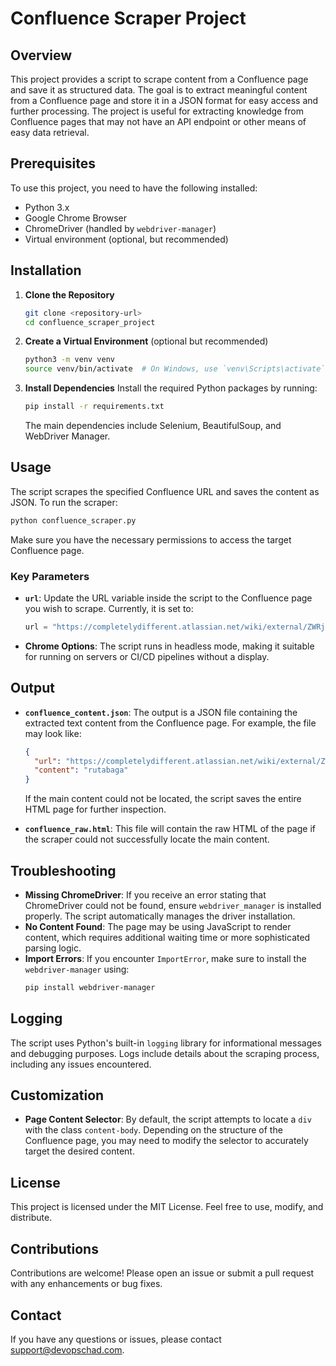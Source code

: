 # Confluence Scraper Project

## Overview

This project provides a script to scrape content from a Confluence page and save it as structured data. The goal is to extract meaningful content from a Confluence page and store it in a JSON format for easy access and further processing. The project is useful for extracting knowledge from Confluence pages that may not have an API endpoint or other means of easy data retrieval.

## Prerequisites

To use this project, you need to have the following installed:

- Python 3.x
- Google Chrome Browser
- ChromeDriver (handled by `webdriver-manager`)
- Virtual environment (optional, but recommended)

## Installation

1. **Clone the Repository**

   ```sh
   git clone <repository-url>
   cd confluence_scraper_project
   ```

2. **Create a Virtual Environment** (optional but recommended)

   ```sh
   python3 -m venv venv
   source venv/bin/activate  # On Windows, use `venv\Scripts\activate`
   ```

3. **Install Dependencies**
   Install the required Python packages by running:
   ```sh
   pip install -r requirements.txt
   ```
   The main dependencies include Selenium, BeautifulSoup, and WebDriver Manager.

## Usage

The script scrapes the specified Confluence URL and saves the content as JSON. To run the scraper:

```sh
python confluence_scraper.py
```

Make sure you have the necessary permissions to access the target Confluence page.

### Key Parameters

- **`url`**: Update the URL variable inside the script to the Confluence page you wish to scrape. Currently, it is set to:
  ```python
  url = "https://completelydifferent.atlassian.net/wiki/external/ZWRjZTQ3NDcwNGE5NDA0MzliYzdhMzk1YTg5Y2M0ZDE"
  ```
- **Chrome Options**: The script runs in headless mode, making it suitable for running on servers or CI/CD pipelines without a display.

## Output

- **`confluence_content.json`**: The output is a JSON file containing the extracted text content from the Confluence page. For example, the file may look like:

  ```json
  {
    "url": "https://completelydifferent.atlassian.net/wiki/external/ZWRjZTQ3NDcwNGE5NDA0MzliYzdhMzk1YTg5Y2M0ZDE",
    "content": "rutabaga"
  }
  ```

  If the main content could not be located, the script saves the entire HTML page for further inspection.

- **`confluence_raw.html`**: This file will contain the raw HTML of the page if the scraper could not successfully locate the main content.

## Troubleshooting

- **Missing ChromeDriver**: If you receive an error stating that ChromeDriver could not be found, ensure `webdriver_manager` is installed properly. The script automatically manages the driver installation.
- **No Content Found**: The page may be using JavaScript to render content, which requires additional waiting time or more sophisticated parsing logic.
- **Import Errors**: If you encounter `ImportError`, make sure to install the `webdriver-manager` using:
  ```sh
  pip install webdriver-manager
  ```

## Logging

The script uses Python's built-in `logging` library for informational messages and debugging purposes. Logs include details about the scraping process, including any issues encountered.

## Customization

- **Page Content Selector**: By default, the script attempts to locate a `div` with the class `content-body`. Depending on the structure of the Confluence page, you may need to modify the selector to accurately target the desired content.

## License

This project is licensed under the MIT License. Feel free to use, modify, and distribute.

## Contributions

Contributions are welcome! Please open an issue or submit a pull request with any enhancements or bug fixes.

## Contact

If you have any questions or issues, please contact  support@devopschad.com.
